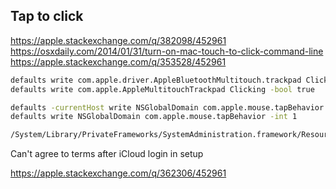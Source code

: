 
## Tap to click

https://apple.stackexchange.com/q/382098/452961
https://osxdaily.com/2014/01/31/turn-on-mac-touch-to-click-command-line
https://apple.stackexchange.com/q/353528/452961

```bash
defaults write com.apple.driver.AppleBluetoothMultitouch.trackpad Clicking -bool true
defaults write com.apple.AppleMultitouchTrackpad Clicking -bool true

defaults -currentHost write NSGlobalDomain com.apple.mouse.tapBehavior -int 1
defaults write NSGlobalDomain com.apple.mouse.tapBehavior -int 1

/System/Library/PrivateFrameworks/SystemAdministration.framework/Resources/activateSettings -u
```


Can't agree to terms after iCloud login in setup

https://apple.stackexchange.com/q/362306/452961
